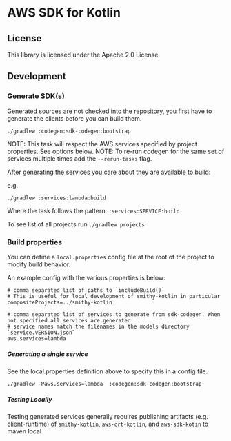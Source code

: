 # AWS SDK for Kotlin


## License

This library is licensed under the Apache 2.0 License. 


## Development

### Generate SDK(s)

Generated sources are not checked into the repository, you first have to generate the clients before you can build them.


```
./gradlew :codegen:sdk-codegen:bootstrap
```

NOTE: This task will respect the AWS services specified by project properties. See options below.
NOTE: To re-run codegen for the same set of services multiple times add the `--rerun-tasks` flag.


After generating the services you care about they are available to build:

e.g.
```
./gradlew :services:lambda:build
```


Where the task follows the pattern: `:services:SERVICE:build`

To see list of all projects run `./gradlew projects`


### Build properties

You can define a `local.properties` config file at the root of the project to modify build behavior. 

An example config with the various properties is below:

```
# comma separated list of paths to `includeBuild()`
# This is useful for local development of smithy-kotlin in particular 
compositeProjects=../smithy-kotlin

# comma separated list of services to generate from sdk-codegen. When not specified all services are generated
# service names match the filenames in the models directory `service.VERSION.json`
aws.services=lambda
```


##### Generating a single service
See the local.properties definition above to specify this in a config file.

```
./gradlew -Paws.services=lambda  :codegen:sdk-codegen:bootstrap
```

##### Testing Locally
Testing generated services generally requires publishing artifacts (e.g. client-runtime) of `smithy-kotlin`, `aws-crt-kotlin`, and `aws-sdk-kotin` to maven local.
